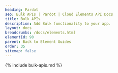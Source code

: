 ```yaml
---
heading: Pardot
seo: Bulk APIs | Pardot | Cloud Elements API Docs
title: Bulk APIs
description: Add Bulk functionality to your app.
layout: docs
breadcrumbs: /docs/elements.html
elementId: 90
parent: Back to Element Guides
order: 35
sitemap: false
---
```


{% include bulk-apis.md %}
